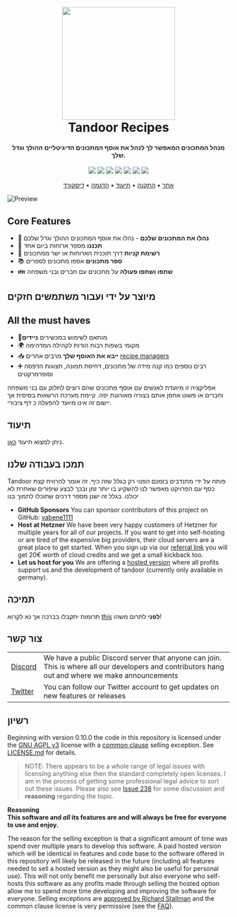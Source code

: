 <h1 align="center">
  <br>
  <a href="https://tandoor.dev"><img src="https://github.com/vabene1111/recipes/raw/develop/docs/logo_color.svg" height="256px" width="256px"></a>
  <br>
  Tandoor Recipes
  <br>
</h1>

<h4 align="center">מנהל המתכונים המאפשר לך לנהל את אוסף המתכונים הדיגיטליים ההולך וגדל שלך.</h4>

<p align="center">
<a href="https://github.com/vabene1111/recipes/actions" target="_blank" rel="noopener noreferrer"><img src="https://github.com/vabene1111/recipes/workflows/Continuous%20Integration/badge.svg?branch=master" ></a>
<a href="https://github.com/vabene1111/recipes/stargazers" target="_blank" rel="noopener noreferrer"><img src="https://img.shields.io/github/stars/vabene1111/recipes" ></a>
<a href="https://github.com/vabene1111/recipes/network/members" target="_blank" rel="noopener noreferrer"><img src="https://img.shields.io/github/forks/vabene1111/recipes" ></a>
<a href="https://discord.gg/RhzBrfWgtp" target="_blank" rel="noopener noreferrer"><img src="https://badgen.net/badge/icon/discord?icon=discord&label" ></a>
<a href="https://hub.docker.com/r/vabene1111/recipes" target="_blank" rel="noopener noreferrer"><img src="https://img.shields.io/docker/pulls/vabene1111/recipes" ></a>
<a href="https://github.com/vabene1111/recipes/releases/latest" rel="noopener noreferrer"><img src="https://img.shields.io/github/v/release/vabene1111/recipes" ></a>
<a href="https://app.tandoor.dev/accounts/login/?demo" rel="noopener noreferrer"><img src="https://img.shields.io/badge/demo-available-success" ></a>
</p>

<p align="center">
<a href="https://tandoor.dev" target="_blank" rel="noopener noreferrer">אתר</a> •
<a href="https://docs.tandoor.dev/install/docker/" target="_blank" rel="noopener noreferrer">התקנה</a> •
<a href="https://docs.tandoor.dev/" target="_blank" rel="noopener noreferrer">תיעוד</a> •
<a href="https://app.tandoor.dev/accounts/login/?demo" target="_blank" rel="noopener noreferrer">הדגמה</a> •
<a href="https://discord.gg/RhzBrfWgtp" target="_blank" rel="noopener noreferrer">דיסקורד</a>
</p>

![Preview](docs/preview.png)

## Core Features
- 🥗 **נהלו את המתכונים שלכם** - נהלו את אוסף המתכונים ההולך וגדל שלכם
- 📆 **תכננו** מספר ארוחות ביום אחד
- 🛒 **רשימת קניות** דרך תוכנית הארוחות או ישר ממתכונים
- 📚 **ספר מתכונים** אספו מתכונים לספרים
- 👪 **שתפו ושתפו פעולה** על מתכונים עם חברים ובני משפחה

## מיוצר על ידי ועבור משתמשים חזקים
  
## All the must haves

- 📱מותאם לשימוש במכשירים **ניידים**
- 🌍 מקומי בשפות רבות הודות לקהילה המדהימה
- 📥️ **ייבא את האוסף שלך** מרבים אחרים [recipe managers](https://docs.tandoor.dev/features/import_export/)
- ➕ רבים נוספים כמו קנה מידה של מתכונים, דחיסת תמונה, תצוגות הדפסה וסופרמרקטים

אפליקציה זו מיועדת לאנשים עם אוסף מתכונים שהם רוצים לחלוק עם בני משפחה וחברים או פשוט
אחסן אותם בצורה מאורגנת יפה. קיימת מערכת הרשאות בסיסית אך יישום זה אינו מיועד להפעלה כ
דף ציבורי.

## תיעוד

ניתן למצוא תיעוד [כאן](https://docs.tandoor.dev/).

## תמכו בעבודה שלנו
Tandoor פותח על ידי מתנדבים בזמנם הפנוי רק בגלל שזה כיף. זה אומר להרוויח
קצת כסף עם הפרויקט מאפשר לנו להשקיע בו יותר זמן ובכך לבצע שיפורים שאחרת לא יכולנו.
בגלל זה ישנן מספר דרכים שתוכלו לתמוך בנו

- **GitHub Sponsors** You can sponsor contributors of this project on GitHub: [vabene1111](https://github.com/sponsors/vabene1111)
- **Host at Hetzner** We have been very happy customers of Hetzner for multiple years for all of our projects. If you want to get into self-hosting or are tired of the expensive big providers, their cloud servers are a great place to get started. When you sign up via our [referral link](https://hetzner.cloud/?ref=ISdlrLmr9kGj) you will get 20€ worth of cloud credits and we get a small kickback too.
- **Let us host for you** We are offering a [hosted version](https://app.tandoor.dev) where all profits support us and the development of tandoor (currently only available in germany).  

## תמיכה
תרומות יתקבלו בברכה אך נא לקרוא [this](https://docs.tandoor.dev/contribute/#contributing-code) **לפני** לתרום משהו!

## צור קשר

<table>
  <tr>
    <td><a href="https://discord.gg/RhzBrfWgtp">Discord</a></td>
    <td>We have a public Discord server that anyone can join. This is where all our developers and contributors hang out and where we make announcements</td>
  </tr>

  <tr>
    <td><a href="https://twitter.com/TandoorRecipes">Twitter</a></td>
    <td>You can follow our Twitter account to get updates on new features or releases</td>
  </tr>
</table>

## רשיון

Beginning with version 0.10.0 the code in this repository is licensed under the [GNU AGPL v3](https://www.gnu.org/licenses/agpl-3.0.de.html) license with a
[common clause](https://commonsclause.com/) selling exception. See [LICENSE.md](https://github.com/vabene1111/recipes/blob/develop/LICENSE.md) for details.

> NOTE: There appears to be a whole range of legal issues with licensing anything else then the standard completely open licenses.
> I am in the process of getting some professional legal advice to sort out these issues. 
> Please also see [Issue 238](https://github.com/vabene1111/recipes/issues/238) for some discussion and **reasoning** regarding the topic.

**Reasoning**  
**This software and *all* its features are and will always be free for everyone to use and enjoy.**

The reason for the selling exception is that a significant amount of time was spend over multiple years to develop this software.
A paid hosted version which will be identical in features and code base to the software offered in this repository will
likely be released in the future (including all features needed to sell a hosted version as they might also be useful for personal use).
This will not only benefit me personally but also everyone who self-hosts this software as any profits made through selling the hosted option
allow me to spend more time developing and improving the software for everyone. Selling exceptions are [approved by Richard Stallman](http://www.gnu.org/philosophy/selling-exceptions.en.html) and the
common clause license is very permissive (see the [FAQ](https://commonsclause.com/)).

